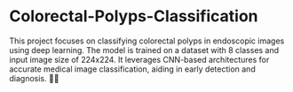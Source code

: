 # Colorectal-Polyps-Classification

This project focuses on classifying colorectal polyps in endoscopic images using deep learning. The model is trained on a dataset with 8 classes and input image size of 224x224. It leverages CNN-based architectures for accurate medical image classification, aiding in early detection and diagnosis. 🚀🔬


